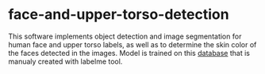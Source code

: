 # face-and-upper-torso-detection
This software implements object detection and image segmentation for human face and upper torso labels, as well as to determine the skin color of the faces detected in the images.
Model is trained on this [database](https://www.kaggle.com/datasets/duanradivojevi/face-database) that is manualy created with labelme tool.

